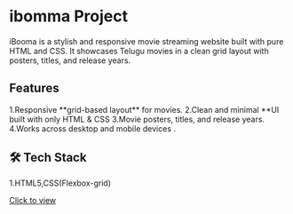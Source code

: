<h1>ibomma Project</h1>
<h4></h4>
iBooma is a stylish and responsive movie streaming website built with pure HTML and CSS.
It showcases Telugu movies in a clean grid layout with posters, titles, and release years.</h4>
<h2>Features</h2>
1.Responsive **grid-based layout** for movies.
2.Clean and minimal **UI built with only HTML & CSS
3.Movie posters, titles, and release years.
4.Works across desktop and mobile devices  .
<h2>🛠️ Tech Stack</h2>
1.HTML5,CSS(Flexbox-grid)

[Click to view](https://i-bomma.netlify.app/)
